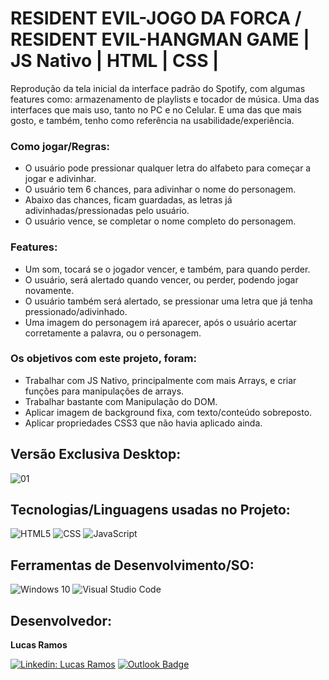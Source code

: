 # RESIDENT EVIL-JOGO DA FORCA / RESIDENT EVIL-HANGMAN GAME | JS Nativo | HTML | CSS | 

Reprodução da tela inicial da interface padrão do Spotify, com algumas features como: armazenamento de playlists e tocador de música.
Uma das interfaces que mais uso, tanto no PC e no Celular. E uma das que mais gosto, e também, tenho como referência na usabilidade/experiência.

### Como jogar/Regras:
- O usuário pode pressionar qualquer letra do alfabeto para começar a jogar e adivinhar.
- O usuário tem 6 chances, para adivinhar o nome do personagem.
- Abaixo das chances, ficam guardadas, as letras já adivinhadas/pressionadas pelo usuário.
- O usuário vence, se completar o nome completo do personagem.

### Features:
- Um som, tocará se o jogador vencer, e também, para quando perder.
- O usuário, será alertado quando vencer, ou perder, podendo jogar novamente. 
- O usuário também será alertado, se pressionar uma letra que já tenha pressionado/adivinhado.
- Uma imagem do personagem irá aparecer, após o usuário acertar corretamente a palavra, ou o personagem.

### Os objetivos com este projeto, foram:
- Trabalhar com JS Nativo, principalmente com mais Arrays, e criar funções para manipulações de arrays.
- Trabalhar bastante com Manipulação do DOM.
- Aplicar imagem de background fixa, com texto/conteúdo sobreposto.
- Aplicar propriedades CSS3 que não havia aplicado ainda.

<h2>Versão Exclusiva Desktop:</h2>

![01](https://user-images.githubusercontent.com/108039029/183147304-dd04a675-6e4a-45ad-a127-6468ab8df887.jpg)

<h2>Tecnologias/Linguagens usadas no Projeto:</h2>

![HTML5](https://img.shields.io/badge/-HTML5-333333?style=flat&logo=HTML5)
![CSS](https://img.shields.io/badge/-CSS-333333?style=flat&logo=CSS3&logoColor=1572B6)
![JavaScript](https://img.shields.io/badge/-JavaScript-333333?style=flat&logo=JavaScript&logoColor=ffff00)

<h2>Ferramentas de Desenvolvimento/SO:</h2>

![Windows 10](https://img.shields.io/badge/Windows%2010%20%20-333333?style=flat&logo=windows&logoColor=007ACC)
![Visual Studio Code](https://img.shields.io/badge/-Visual%20Studio%20Code-333333?style=flat&logo=visual-studio-code&logoColor=007ACC)

<h2>Desenvolvedor:</h2>

**Lucas Ramos**

[![Linkedin: Lucas Ramos](https://img.shields.io/badge/-Lucas_Ramos-blue?style=flat-square&logo=Linkedin&logoColor=white&link=https://www.linkedin.com/in/lucas-ramos-a8ba4a207/)](https://www.linkedin.com/in/lucas-ramos-a8ba4a207/)
[![Outlook Badge](https://img.shields.io/badge/-lucas__ramos95@outlook.com-006bed?style=flat-square&logo=Microsoft&logoColor=white&link=mailto:lucas_ramos@outlook.com)](mailto:lucas_ramos95@outlook.com)
